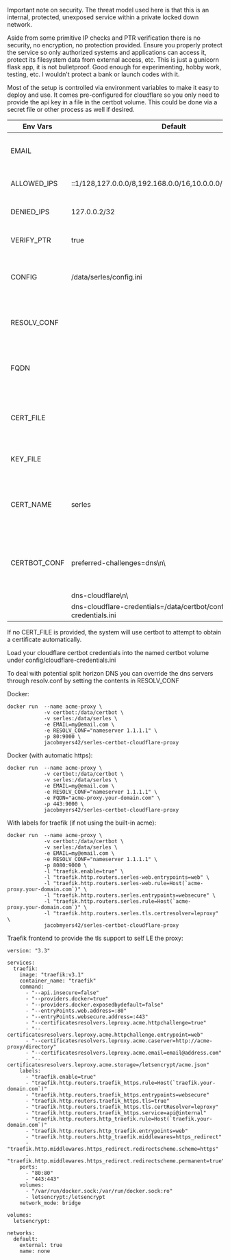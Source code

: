 Important note on security. The threat model used here is that this is an internal, protected, unexposed service within a private locked down network.

Aside from some primitive IP checks and PTR verification there is no security, no encryption, no protection provided. Ensure you properly protect the service so only authorized systems and applications can access it, protect its filesystem data from external access, etc. This is just a gunicorn flask app, it is not bulletproof. Good enough for experimenting, hobby work, testing, etc. I wouldn't protect a bank or launch codes with it.

Most of the setup is controlled via environment variables to make it easy to deploy and use. It comes pre-configured for cloudflare so you only need to provide the api key in a file in the certbot volume. This could be done via a secret file or other process as well if desired.

| Env Vars     | Default                                                    | Notes                                                                                  |
|--------------|------------------------------------------------------------|----------------------------------------------------------------------------------------|
| EMAIL        | <none>                                                     | Email for certbot account registration                                                 |
| ALLOWED_IPS  | ::1/128,127.0.0.0/8,192.168.0.0/16,10.0.0.0/8,172.16.0.0/16| CSV list of allowed IP CIDRs                                                           |
| DENIED_IPS   | 127.0.0.2/32                                               | CSV list of denied IP CIDRs                                                            |
| VERIFY_PTR   | true                                                       | true to require a valid PTR for request                                                |
| CONFIG       | /data/serles/config.ini                                    | Path to fully custom config.ini for serles if not using ENV vars                       |
| RESOLV_CONF  | <none>                                                     | Content to write to /etc/resolv.conf (ie: nameserver 1.1.1.1)                          |
| FQDN         | <none>                                                     | Fully qualified domain name for the server to enable HTTPS mode                        |
| CERT_FILE    | <none>                                                     | Path to a custom SSL certificate file (PEM). If not set, ACME will be used             |
| KEY_FILE     | <none>                                                     | Path to the private key for CERT_FILE                                                  |
| CERT_NAME    | serles                                                     | Certificate name to use for certbot when using automatic HTTPS, default should be fine |
| CERTBOT_CONF | preferred-challenges=dns\n\                                | Contents to append to the certbot config, default uses cloudflare simple config
|              | dns-cloudflare\n\                                          | |
|              | dns-cloudflare-credentials=/data/certbot/config/cloudflare-credentials.ini |  |

If no CERT_FILE is provided, the system will use certbot to attempt to obtain a certificate automatically.

Load your cloudflare certbot credentials into the named certbot volume under config/cloudflare-credentials.ini

To deal with potential split horizon DNS you can override the dns servers through resolv.conf by setting the contents in RESOLV_CONF

Docker:
```
docker run  --name acme-proxy \
            -v certbot:/data/certbot \
            -v serles:/data/serles \
            -e EMAIL=my@email.com \
            -e RESOLV_CONF="nameserver 1.1.1.1" \
            -p 80:9000 \
            jacobmyers42/serles-certbot-cloudflare-proxy
```

Docker (with automatic https):
```
docker run  --name acme-proxy \
            -v certbot:/data/certbot \
            -v serles:/data/serles \
            -e EMAIL=my@email.com \
            -e RESOLV_CONF="nameserver 1.1.1.1" \
            -e FQDN="acme-proxy.your-domain.com" \
            -p 443:9000 \
            jacobmyers42/serles-certbot-cloudflare-proxy
```

With labels for traefik (if not using the built-in acme):
```
docker run  --name acme-proxy \
            -v certbot:/data/certbot \
            -v serles:/data/serles \
            -e EMAIL=my@email.com \
            -e RESOLV_CONF="nameserver 1.1.1.1" \
            -p 8080:9000 \
            -l "traefik.enable=true" \
            -l "traefik.http.routers.serles-web.entrypoints=web" \
            -l "traefik.http.routers.serles-web.rule=Host(`acme-proxy.your-domain.com`)" \
            -l "traefik.http.routers.serles.entrypoints=websecure" \
            -l "traefik.http.routers.serles.rule=Host(`acme-proxy.your-domain.com`)" \
            -l "traefik.http.routers.serles.tls.certresolver=leproxy" \
            jacobmyers42/serles-certbot-cloudflare-proxy
```

Traefik frontend to provide the tls support to self LE the proxy:
```
version: "3.3"

services:
  traefik:
    image: "traefik:v3.1"
    container_name: "traefik"
    command:
      - "--api.insecure=false"
      - "--providers.docker=true"
      - "--providers.docker.exposedbydefault=false"
      - "--entryPoints.web.address=:80"
      - "--entryPoints.websecure.address=:443"
      - "--certificatesresolvers.leproxy.acme.httpchallenge=true"
      - "--certificatesresolvers.leproxy.acme.httpchallenge.entrypoint=web"
      - "--certificatesresolvers.leproxy.acme.caserver=http://acme-proxy/directory"
      - "--certificatesresolvers.leproxy.acme.email=email@address.com"
      - "--certificatesresolvers.leproxy.acme.storage=/letsencrypt/acme.json"
    labels:
      - "traefik.enable=true"  
      - "traefik.http.routers.traefik_https.rule=Host(`traefik.your-domain.com`)"
      - "traefik.http.routers.traefik_https.entrypoints=websecure"
      - "traefik.http.routers.traefik_https.tls=true"
      - "traefik.http.routers.traefik_https.tls.certResolver=leproxy"
      - "traefik.http.routers.traefik_https.service=api@internal"
      - "traefik.http.routers.http_traefik.rule=Host(`traefik.your-domain.com`)"
      - "traefik.http.routers.http_traefik.entrypoints=web"
      - "traefik.http.routers.http_traefik.middlewares=https_redirect"
      - "traefik.http.middlewares.https_redirect.redirectscheme.scheme=https"
      - "traefik.http.middlewares.https_redirect.redirectscheme.permanent=true"
    ports:
      - "80:80"
      - "443:443"
    volumes:
      - "/var/run/docker.sock:/var/run/docker.sock:ro"
      - letsencrypt:/letsencrypt
    network_mode: bridge

volumes:
  letsencrypt:

networks:
  default:
    external: true
    name: none
```
